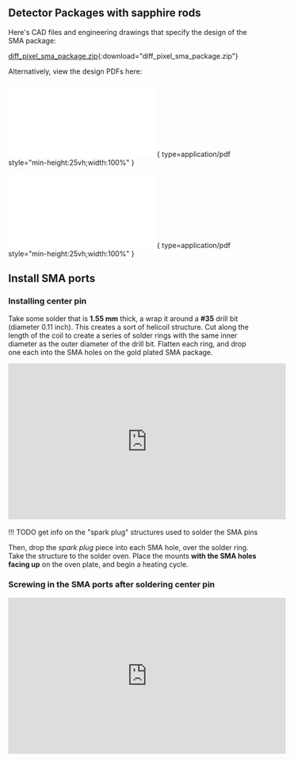 ## Detector Packages with sapphire rods

Here's CAD files and engineering drawings that specify the design of the SMA package: 

[diff_pixel_sma_package.zip](./attachments/diff_pixel_sma_package.zip){:download="diff_pixel_sma_package.zip"}

Alternatively, view the design PDFs here: 

![Main package](./attachments/main_package.pdf){ type=application/pdf style="min-height:25vh;width:100%" }

![Cap](./attachments/cap.pdf){ type=application/pdf style="min-height:25vh;width:100%" }


## Install SMA ports

### Installing center pin

Take some solder that is **1.55 mm** thick, a wrap it around a **#35** drill bit (diameter 0.11 inch). This creates a sort of helicoil structure. Cut along the length of the coil to create a series of solder rings with the same inner diameter as the outer diameter of the drill bit. Flatten each ring, and drop one each into the SMA holes on the gold plated SMA package. 

<iframe width="560" height="315" src="https://www.youtube.com/embed/moFOLqQ5Ais?si=26eJrzLEOWp0P7-Z" title="YouTube video player" frameborder="0" allow="accelerometer; autoplay; clipboard-write; encrypted-media; gyroscope; picture-in-picture; web-share" referrerpolicy="strict-origin-when-cross-origin" allowfullscreen></iframe>

!!! TODO
    get info on the "spark plug" structures used to solder the SMA pins

Then, drop the *spark plug* piece into each SMA hole, over the solder ring. Take the structure to the solder oven. Place the mounts **with the SMA holes facing up** on the oven plate, and begin a heating cycle. 


### Screwing in the SMA ports after soldering center pin
<iframe width="560" height="315" src="https://www.youtube.com/embed/jsAHK2aODkM?si=ksNBcjVCz038-kgO" title="YouTube video player" frameborder="0" allow="accelerometer; autoplay; clipboard-write; encrypted-media; gyroscope; picture-in-picture; web-share" referrerpolicy="strict-origin-when-cross-origin" allowfullscreen></iframe>
